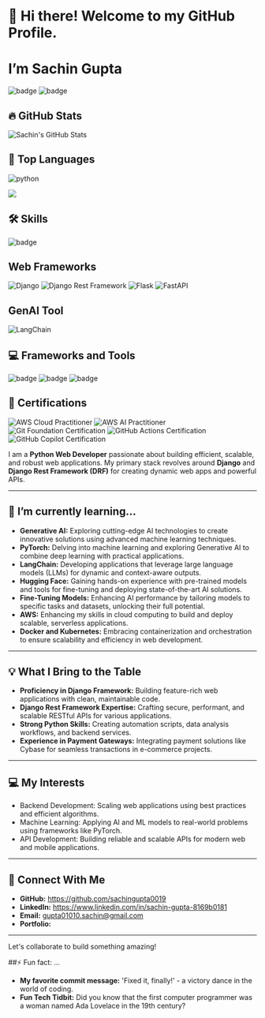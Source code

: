 # 👋 Hi there! Welcome to my GitHub Profile. 
# I’m Sachin Gupta
![badge](https://img.shields.io/badge/Skill-Python-blue)
![badge](https://img.shields.io/badge/Framework-Django-green)


## 🔥 GitHub Stats
![Sachin's GitHub Stats](https://github-readme-stats.vercel.app/api?username=shilpigupta&show_icons=true&theme=dark)

## 🧰 Top Languages
![python](https://github-readme-stats.vercel.app/api/top-langs/?username=shilpigupta&layout=compact&theme=dark) 

![](http://github-profile-summary-cards.vercel.app/api/cards/stats?username=sachingupta0019&theme=swift)


## 🛠️ Skills
![badge](https://img.shields.io/badge/Skill-Python-blue?logo=python&logoColor=white)


## Web Frameworks

![Django](https://img.shields.io/badge/Django-092E20?logo=django&logoColor=white)
![Django Rest Framework](https://img.shields.io/badge/DRF-092E20?logo=django&logoColor=white)
![Flask](https://img.shields.io/badge/Flask-000000?logo=flask&logoColor=white)
![FastAPI](https://img.shields.io/badge/FastAPI-009688?logo=fastapi&logoColor=white)


## GenAI Tool

![LangChain](https://img.shields.io/badge/LangChain-4682B4?logo=python&logoColor=white)



## 💻 Frameworks and Tools
![badge](https://img.shields.io/badge/Framework-Django-green?logo=django&logoColor=white)
![badge](https://img.shields.io/badge/Framework-FastAPI-009688?logo=fastapi)
![badge](https://img.shields.io/badge/Tool-Docker-2496ed?logo=docker&logoColor=white)

## 🏅 Certifications
![AWS Cloud Practitioner](https://img.shields.io/badge/AWS%20Cloud%20Practitioner-232F3E?logo=amazon-aws&logoColor=FF9900)
![AWS AI Practitioner](https://img.shields.io/badge/AWS%20AI%20Practitioner-232F3E?logo=amazon-aws&logoColor=FF9900)
![Git Foundation Certification](https://img.shields.io/badge/Git%20Foundation-181717?logo=git&logoColor=white)
![GitHub Actions Certification](https://img.shields.io/badge/GitHub%20Actions-2088FF?logo=githubactions&logoColor=white)
![GitHub Copilot Certification](https://img.shields.io/badge/GitHub%20Copilot-24292E?logo=github&logoColor=white)



I am a **Python Web Developer** passionate about building efficient, scalable, and robust web applications. My primary stack revolves around **Django** and **Django Rest Framework (DRF)** for creating dynamic web apps and powerful APIs.

---

## 🌱 I’m currently learning...
- **Generative AI:** Exploring cutting-edge AI technologies to create innovative solutions using advanced machine learning techniques.
- **PyTorch:** Delving into machine learning and exploring Generative AI to combine deep learning with practical applications.  
- **LangChain:** Developing applications that leverage large language models (LLMs) for dynamic and context-aware outputs.  
- **Hugging Face:** Gaining hands-on experience with pre-trained models and tools for fine-tuning and deploying state-of-the-art AI solutions.  
- **Fine-Tuning Models:** Enhancing AI performance by tailoring models to specific tasks and datasets, unlocking their full potential.  
- **AWS:** Enhancing my skills in cloud computing to build and deploy scalable, serverless applications.
- **Docker and Kubernetes:** Embracing containerization and orchestration to ensure scalability and efficiency in web development.


---

## 💡 What I Bring to the Table
- **Proficiency in Django Framework:** Building feature-rich web applications with clean, maintainable code.
- **Django Rest Framework Expertise:** Crafting secure, performant, and scalable RESTful APIs for various applications.
- **Strong Python Skills:** Creating automation scripts, data analysis workflows, and backend services.
- **Experience in Payment Gateways:** Integrating payment solutions like Cybase for seamless transactions in e-commerce projects.

---

## 💻 My Interests
- Backend Development: Scaling web applications using best practices and efficient algorithms.
- Machine Learning: Applying AI and ML models to real-world problems using frameworks like PyTorch.
- API Development: Building reliable and scalable APIs for modern web and mobile applications.

---

## 🔗 Connect With Me
- **GitHub:** https://github.com/sachingupta0019
- **LinkedIn:** https://www.linkedin.com/in/sachin-gupta-8169b0181
- **Email:** gupta01010.sachin@gmail.com
- **Portfolio:**
  
---


Let's collaborate to build something amazing!
  
##⚡ Fun fact: ...
- **My favorite commit message:** 'Fixed it, finally!' - a victory dance in the world of coding.
- **Fun Tech Tidbit:** Did you know that the first computer programmer was a woman named Ada Lovelace in the 19th century?
  



<!---
sachingupta0019/sachingupta0019 is a ✨ special ✨ repository because its `README.md` (this file) appears on your GitHub profile.
You can click the Preview link to take a look at your changes.
--->

